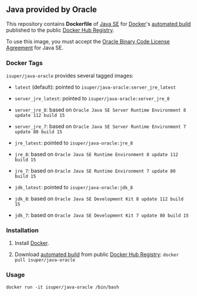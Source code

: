 ## Java provided by Oracle

This repository contains **Dockerfile** of [Java SE](http://java.oracle.com/) for [Docker](https://www.docker.com/)'s [automated build](https://registry.hub.docker.com/u/isuper/java-oracle/) published to the public [Docker Hub Registry](https://registry.hub.docker.com/).

To use this image, you must accept the [Oracle Binary Code License Agreement](http://www.oracle.com/technetwork/java/javase/terms/license/index.html) for Java SE.

### Docker Tags

`isuper/java-oracle` provides several tagged images:

* `latest` (default): pointed to `isuper/java-oracle:server_jre_latest`

* `server_jre_latest`: pointed to `isuper/java-oracle:server_jre_8`
* `server_jre_8`: based on `Oracle Java SE Server Runtime Environment 8 update 112 build 15`
* `server_jre_7`: based on `Oracle Java SE Server Runtime Environment 7 update 80 build 15`

* `jre_latest`: pointed to `isuper/java-oracle:jre_8`
* `jre_8`: based on `Oracle Java SE Runtime Environment 8 update 112 build 15`
* `jre_7`: based on `Oracle Java SE Runtime Environment 7 update 80 build 15`

* `jdk_latest`: pointed to `isuper/java-oracle:jdk_8`
* `jdk_8`: based on `Oracle Java SE Development Kit 8 update 112 build 15`
* `jdk_7`: based on `Oracle Java SE Development Kit 7 update 80 build 15`

### Installation

1. Install [Docker](https://www.docker.com/).

2. Download [automated build](https://registry.hub.docker.com/u/isuper/java-oracle/) from public [Docker Hub Registry](https://registry.hub.docker.com/): `docker pull isuper/java-oracle`

### Usage

    docker run -it isuper/java-oracle /bin/bash
